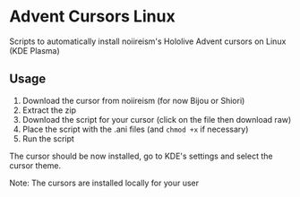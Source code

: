 # Advent Cursors Linux
Scripts to automatically install noiireism's Hololive Advent cursors on Linux (KDE Plasma)

## Usage
1) Download the cursor from noiireism (for now Bijou or Shiori)
2) Extract the zip
3) Download the script for your cursor (click on the file then download raw)
4) Place the script with the .ani files (and `chmod +x` if necessary)
5) Run the script

The cursor should be now installed, go to KDE's settings and select the cursor theme.

Note: The cursors are installed locally for your user
